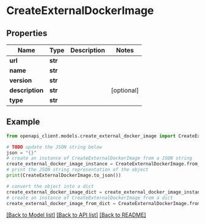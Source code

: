 # CreateExternalDockerImage


## Properties

Name | Type | Description | Notes
------------ | ------------- | ------------- | -------------
**url** | **str** |  | 
**name** | **str** |  | 
**version** | **str** |  | 
**description** | **str** |  | [optional] 
**type** | **str** |  | 

## Example

```python
from openapi_client.models.create_external_docker_image import CreateExternalDockerImage

# TODO update the JSON string below
json = "{}"
# create an instance of CreateExternalDockerImage from a JSON string
create_external_docker_image_instance = CreateExternalDockerImage.from_json(json)
# print the JSON string representation of the object
print(CreateExternalDockerImage.to_json())

# convert the object into a dict
create_external_docker_image_dict = create_external_docker_image_instance.to_dict()
# create an instance of CreateExternalDockerImage from a dict
create_external_docker_image_from_dict = CreateExternalDockerImage.from_dict(create_external_docker_image_dict)
```
[[Back to Model list]](../README.md#documentation-for-models) [[Back to API list]](../README.md#documentation-for-api-endpoints) [[Back to README]](../README.md)


